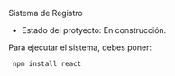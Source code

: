 <hi> Sistema de Registro</h1>

- Estado del protyecto: En construcción.

Para ejecutar el sistema, debes poner:

``` npm install react```  
